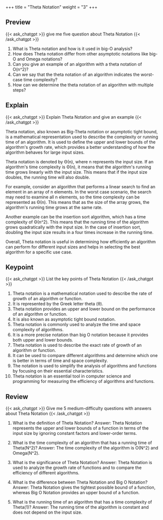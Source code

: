 +++
title = "Theta Notation"
weight = "3"
+++
## Preview
{{< ask_chatgpt >}}
give me five question about Theta Notation
{{< /ask_chatgpt >}}



1. What is Theta notation and how is it used in big-O analysis?
2. How does Theta notation differ from other asymptotic notations like big-O and Omega notations?
3. Can you give an example of an algorithm with a theta notation of O(n^2)?
4. Can we say that the theta notation of an algorithm indicates the worst-case time complexity?
5. How can we determine the theta notation of an algorithm with multiple steps?   

## Explain
{{< ask_chatgpt >}}
Explain Theta Notation and give an example
{{< /ask_chatgpt >}}



Theta notation, also known as Big-Theta notation or asymptotic tight bound, is a mathematical representation used to describe the complexity or running time of an algorithm. It is used to define the upper and lower bounds of the algorithm's growth rate, which provides a better understanding of how the algorithm behaves for large input sizes.

Theta notation is denoted by Θ(n), where n represents the input size. If an algorithm's time complexity is Θ(n), it means that the algorithm's running time grows linearly with the input size. This means that if the input size doubles, the running time will also double.

For example, consider an algorithm that performs a linear search to find an element in an array of n elements. In the worst case scenario, the search may need to examine all n elements, so the time complexity can be represented as Θ(n). This means that as the size of the array grows, the algorithm's running time grows at the same rate.

Another example can be the insertion sort algorithm, which has a time complexity of Θ(n^2). This means that the running time of the algorithm grows quadratically with the input size. In the case of insertion sort, doubling the input size results in a four times increase in the running time.

Overall, Theta notation is useful in determining how efficiently an algorithm can perform for different input sizes and helps in selecting the best algorithm for a specific use case.   

## Keypoint
{{< ask_chatgpt >}}
List the key points of Theta Notation
{{< /ask_chatgpt >}}



1. Theta notation is a mathematical notation used to describe the rate of growth of an algorithm or function.
2. It is represented by the Greek letter theta (θ).
3. Theta notation provides an upper and lower bound on the performance of an algorithm or function.
4. It is also known as asymptotic tight bound notation.
5. Theta notation is commonly used to analyze the time and space complexity of algorithms.
6. It is a more precise notation than big O notation because it provides both upper and lower bounds.
7. Theta notation is used to describe the exact rate of growth of an algorithm or function.
8. It can be used to compare different algorithms and determine which one is better in terms of time and space complexity.
9. The notation is used to simplify the analysis of algorithms and functions by focusing on their essential characteristics.
10. Theta notation is an essential tool in computer science and programming for measuring the efficiency of algorithms and functions.   

## Review
{{< ask_chatgpt >}}
Give me 5 medium-difficulty questions with answers about Theta Notation
{{< /ask_chatgpt >}}



1. What is the definition of Theta Notation?
Answer: Theta Notation represents the upper and lower bounds of a function in terms of the input size by ignoring constant factors and lower-order terms.

2. What is the time complexity of an algorithm that has a running time of Theta(N^2)?
Answer: The time complexity of the algorithm is O(N^2) and Omega(N^2).

3. What is the significance of Theta Notation?
Answer: Theta Notation is used to analyze the growth rate of functions and to compare the efficiency of different algorithms.

4. What is the difference between Theta Notation and Big O Notation?
Answer: Theta Notation gives the tightest possible bound of a function, whereas Big O Notation provides an upper bound of a function.

5. What is the running time of an algorithm that has a time complexity of Theta(1)?
Answer: The running time of the algorithm is constant and does not depend on the input size.   

